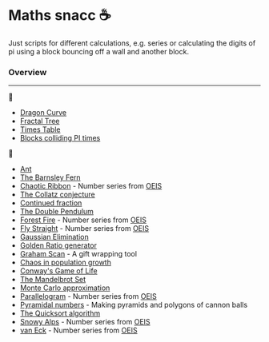 # Maths snacc :coffee:

Just scripts for different calculations, e.g. series or calculating the digits of pi using a block bouncing off a wall and another block.

### Overview
------------
:file_folder:
* [Dragon Curve](dragon_curve)
* [Fractal Tree](fractal_tree)
* [Times Table](x_table)
* [Blocks colliding PI times](pygame)

:memo:
* [Ant](ant.py)
* [The Barnsley Fern](barnsley_fern.py)
* [Chaotic Ribbon](chaotic_ribbon.py) - Number series from [OEIS](https://oeis.org/A055748)
* [The Collatz conjecture](collatz.py)
* [Continued fraction](continued_frac.py)
* [The Double Pendulum](double_pend.py)
* [Forest Fire](fire.py) - Number series from [OEIS](https://oeis.org/A229037)
* [Fly Straight](fly_straight.py) - Number series from [OEIS](https://oeis.org/A133058)
* [Gaussian Elimination](gauss_elim.py)
* [Golden Ratio generator](golden.py)
* [Graham Scan](graham_scan.py) - A gift wrapping tool
* [Chaos in population growth](growth.py)
* [Conway's Game of Life](life.py)
* [The Mandelbrot Set](mandelbrot.py)
* [Monte Carlo approximation](monte_carlo.py)
* [Parallelogram](parallelogram.py) - Number series from [OEIS](https://oeis.org/A265326)
* [Pyramidal numbers](pyramidal_number.py) - Making pyramids and polygons of cannon balls
* [The Quicksort algorithm](quicksort.py)
* [Snowy Alps](snowy.py) - Number series from [OEIS](https://oeis.org/A279125)
* [van Eck](van_eck.py) - Number series from [OEIS](https://oeis.org/A181391)

